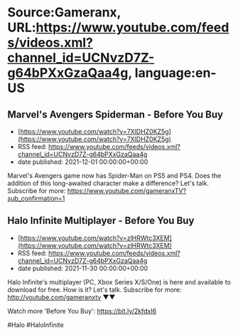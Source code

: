 # Source:Gameranx, URL:https://www.youtube.com/feeds/videos.xml?channel_id=UCNvzD7Z-g64bPXxGzaQaa4g, language:en-US

## Marvel's Avengers Spiderman - Before You Buy
 - [https://www.youtube.com/watch?v=7XlDHZ0KZ5g](https://www.youtube.com/watch?v=7XlDHZ0KZ5g)
 - RSS feed: https://www.youtube.com/feeds/videos.xml?channel_id=UCNvzD7Z-g64bPXxGzaQaa4g
 - date published: 2021-12-01 00:00:00+00:00

Marvel's Avengers game now has Spider-Man on PS5 and PS4. Does the addition of this long-awaited character make a difference? Let's talk.
Subscribe for more: https://www.youtube.com/gameranxTV?sub_confirmation=1

## Halo Infinite Multiplayer - Before You Buy
 - [https://www.youtube.com/watch?v=zlHRWtc3XEM](https://www.youtube.com/watch?v=zlHRWtc3XEM)
 - RSS feed: https://www.youtube.com/feeds/videos.xml?channel_id=UCNvzD7Z-g64bPXxGzaQaa4g
 - date published: 2021-11-30 00:00:00+00:00

Halo Infinite's multiplayer (PC, Xbox Series X/S/One) is here and available to download for free. How is it? Let's talk.
Subscribe for more: http://youtube.com/gameranxtv ▼▼


Watch more 'Before You Buy': https://bit.ly/2kfdxI6

#Halo #HaloInfinite

